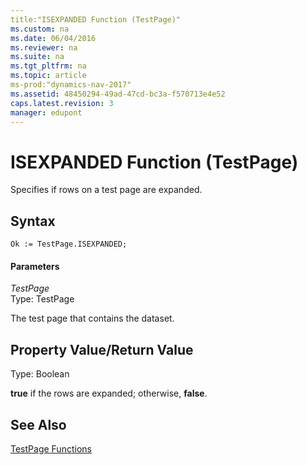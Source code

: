 ```yaml
---
title:"ISEXPANDED Function (TestPage)"
ms.custom: na
ms.date: 06/04/2016
ms.reviewer: na
ms.suite: na
ms.tgt_pltfrm: na
ms.topic: article
ms-prod:"dynamics-nav-2017"
ms.assetid: 48450294-49ad-47cd-bc3a-f570713e4e52
caps.latest.revision: 3
manager: edupont
---
```

# ISEXPANDED Function (TestPage)
Specifies if rows on a test page are expanded.  
  
## Syntax  
  
```  
Ok := TestPage.ISEXPANDED;  
```  
  
#### Parameters  
 *TestPage*  
 Type: TestPage  
  
 The test page that contains the dataset.  
  
## Property Value\/Return Value  
 Type: Boolean  
  
 **true** if the rows are expanded; otherwise, **false**.  
  
## See Also  
 [TestPage Functions](TestPage-Functions.md)